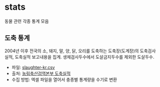 # stats

동물 관련 각종 통계 모음

## 도축 통계

2004년 이후 전국의 소, 돼지, 말, 양, 닭, 오리를 도축하는 도축장(도계장)의 도축검사실적, 도축실적 보고내용을 집계. 생체검사두수에서 도살금지두수를 제외한 도살두수.

* 파일: [slaughter-kr.csv](slaughter-kr.csv)
* 출처: [농림축산검역본부 도축실적](http://www.qia.go.kr/livestock/clean/listTcsjWebAction.do?clear=1)
* 수집 방법: 엑셀 파일을 열어서 충종별 통계량을 수기로 변환
